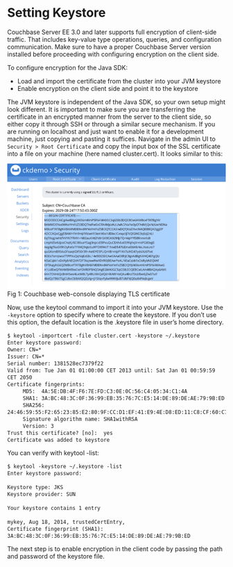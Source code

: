 # Setting Keystore

Couchbase Server EE 3.0 and later supports full encryption of client-side traffic. That includes key-value type operations, queries, and configuration communication. Make sure to have a proper Couchbase Server version installed before proceeding with configuring encryption on the client side.

To configure encryption for the Java SDK:
* Load and import the certificate from the cluster into your JVM keystore
* Enable encryption on the client side and point it to the keystore

The JVM keystore is independent of the Java SDK, so your own setup might look different. It is important to make sure you are transferring the certificate in an encrypted manner from the server to the client side, so either copy it through SSH or through a similar secure mechanism.
If you are running on localhost and just want to enable it for a development machine, just copying and pasting it suffices. Navigate in the admin UI to ```Security > Root Certificate``` and copy the input box of the SSL certificate into a file on your machine (here named cluster.cert). It looks similar to this:

![](../assets/tls.png)
Fig 1: Couchbase web-console displaying TLS certificate

Now, use the keytool command to import it into your JVM keystore. Use the ```-keystore``` option to specify where to create the keystore. If you don’t use this option, the default location is the .keystore file in user’s home directory.

```
$ keytool -importcert -file cluster.cert -keystore ~/.keystore
Enter keystore password:
Owner: CN=*
Issuer: CN=*
Serial number: 1381528ec7379f22
Valid from: Tue Jan 01 01:00:00 CET 2013 until: Sat Jan 01 00:59:59 CET 2050
Certificate fingerprints:
	 MD5:  4A:5E:DB:4F:F6:7E:FD:C3:0E:0C:56:C4:05:34:C1:4A
	 SHA1: 3A:BC:48:3C:0F:36:99:EB:35:76:7C:E5:14:DE:89:DE:AE:79:9B:ED
	 SHA256: 24:46:59:55:F2:65:23:85:E2:80:9F:CC:D1:EF:41:E9:4E:D8:ED:11:C8:CF:60:C7:C5:AD:63:56:D0:E6:7F:4D
	 Signature algorithm name: SHA1withRSA
	 Version: 3
Trust this certificate? [no]:  yes
Certificate was added to keystore
```
You can verify with keytool -list:
```
$ keytool -keystore ~/.keystore -list
Enter keystore password:

Keystore type: JKS
Keystore provider: SUN

Your keystore contains 1 entry

mykey, Aug 18, 2014, trustedCertEntry,
Certificate fingerprint (SHA1): 3A:BC:48:3C:0F:36:99:EB:35:76:7C:E5:14:DE:89:DE:AE:79:9B:ED
```
The next step is to enable encryption in the client code by passing the path and password of the keystore file.

